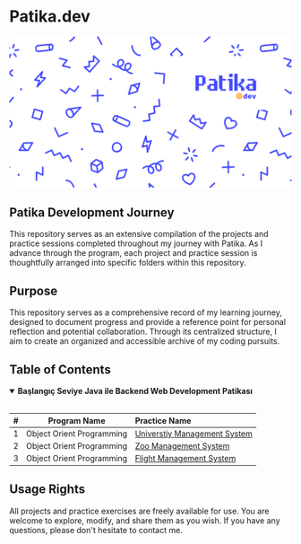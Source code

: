 # Patika.dev 
![Patika](./readmeAssets/background.png)
## Patika Development Journey
This repository serves as an extensive compilation of the projects and practice sessions completed throughout my journey with Patika. As I advance through the program, each project and practice session is thoughtfully arranged into specific folders within this repository.

## Purpose
This repository serves as a comprehensive record of my learning journey, designed to document progress and provide a reference point for personal reflection and potential collaboration. Through its centralized structure, I aim to create an organized and accessible archive of my coding pursuits.

## Table of Contents
 <details open>
<summary><strong>Başlangıç Seviye Java ile Backend Web Development Patikası</strong></summary>
<br>

|#    |       Program Name       | Practice Name|
|:---:|---                       |:----         |
|    1| Object Orient Programming|[Universtiy Management System](https://github.com/semih-turan/Patika/tree/main/BaslangicSeviyeJavaBackendWebDevelopment/ObjectOrientProgramming/UniversityManagementSystem)|
|    2| Object Orient Programming|[Zoo Management System](https://github.com/semih-turan/Patika/tree/main/BaslangicSeviyeJavaBackendWebDevelopment/ObjectOrientProgramming/ZooManagementSystem)|
|    3| Object Orient Programming|[Flight Management System](https://github.com/semih-turan/Patika/tree/main/BaslangicSeviyeJavaBackendWebDevelopment/ObjectOrientProgramming/FlightManagementSystem)|

</details>

## Usage Rights
All projects and practice exercises are freely available for use. You are welcome to explore, modify, and share them as you wish. If you have any questions, please don't hesitate to contact me.